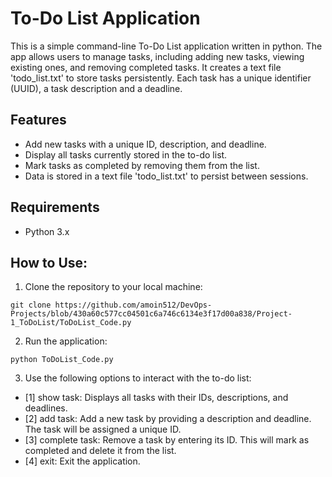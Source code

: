 # To-Do List Application

This is a simple command-line To-Do List application written in python. The app allows users to manage tasks, including adding new tasks, viewing existing ones, and removing completed tasks. It creates a text file 'todo_list.txt' to store tasks persistently. Each task has a unique identifier (UUID), a task description and a deadline.

## Features

- Add new tasks with a unique ID, description, and deadline.
- Display all tasks currently stored in the to-do list.
- Mark tasks as completed by removing them from the list.
- Data is stored in a text file 'todo_list.txt' to persist between sessions.

## Requirements

- Python 3.x

## How to Use:

1. Clone the repository to your local machine:

```
git clone https://github.com/amoin512/DevOps-Projects/blob/430a60c577cc04501c6a746c6134e3f17d00a838/Project-1_ToDoList/ToDoList_Code.py
```

2. Run the application:

```
python ToDoList_Code.py
```

3. Use the following options to interact with the to-do list:

- [1] show task: Displays all tasks with their IDs, descriptions, and deadlines. 
- [2] add task: Add a new task by providing a description and deadline. The task will be assigned a unique ID.
- [3] complete task: Remove a task by entering its ID. This will mark as completed and delete it from the list.
- [4] exit: Exit the application.


